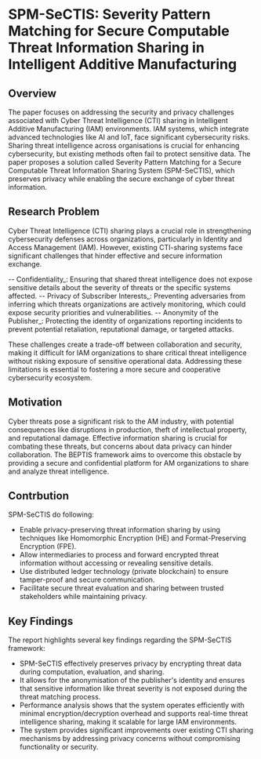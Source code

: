 # SPM-SeCTIS: Severity Pattern Matching for Secure Computable Threat Information Sharing in Intelligent Additive Manufacturing

## Overview

The paper focuses on addressing the security and privacy challenges associated with Cyber Threat Intelligence (CTI) sharing in Intelligent Additive Manufacturing (IAM) environments. IAM systems, which integrate advanced technologies like AI and IoT, face significant cybersecurity risks. Sharing threat intelligence across organisations is crucial for enhancing cybersecurity, but existing methods often fail to protect sensitive data. The paper proposes a solution called Severity Pattern Matching for a Secure Computable Threat Information Sharing System (SPM-SeCTIS), which preserves privacy while enabling the secure exchange of cyber threat information.

## Research Problem

Cyber Threat Intelligence (CTI) sharing plays a crucial role in strengthening cybersecurity defenses across organizations, particularly in Identity and Access Management (IAM). However, existing CTI-sharing systems face significant challenges that hinder effective and secure information exchange.

 -- Confidentiality_: Ensuring that shared threat intelligence does not expose sensitive details about the severity of threats or the specific systems affected.
 -- Privacy of Subscriber Interests_: Preventing adversaries from inferring which threats organizations are actively monitoring, which could expose security priorities and vulnerabilities.
 -- Anonymity of the Publisher_: Protecting the identity of organizations reporting incidents to prevent potential retaliation, reputational damage, or targeted attacks.

These challenges create a trade-off between collaboration and security, making it difficult for IAM organizations to share critical threat intelligence without risking exposure of sensitive operational data. Addressing these limitations is essential to fostering a more secure and cooperative cybersecurity ecosystem.


## Motivation

Cyber threats pose a significant risk to the AM industry, with potential consequences like disruptions in production, theft of intellectual property, and reputational damage. Effective information sharing is crucial for combating these threats, but concerns about data privacy can hinder collaboration. The BEPTIS framework aims to overcome this obstacle by providing a secure and confidential platform for AM organizations to share and analyze threat intelligence.

## Contrbution
SPM-SeCTIS do following:

- Enable privacy-preserving threat information sharing by using techniques like Homomorphic Encryption (HE) and Format-Preserving Encryption (FPE).
- Allow intermediaries to process and forward encrypted threat information without accessing or revealing sensitive details.
- Use distributed ledger technology (private blockchain) to ensure tamper-proof and secure communication.
- Facilitate secure threat evaluation and sharing between trusted stakeholders while maintaining privacy.


## Key Findings

The report highlights several key findings regarding the SPM-SeCTIS framework:

- SPM-SeCTIS effectively preserves privacy by encrypting threat data during computation, evaluation, and sharing.
- It allows for the anonymisation of the publisher's identity and ensures that sensitive information like threat severity is not exposed during the threat matching process.
- Performance analysis shows that the system operates efficiently with minimal encryption/decryption overhead and supports real-time threat intelligence sharing, making it scalable for large IAM environments.
- The system provides significant improvements over existing CTI sharing mechanisms by addressing privacy concerns without compromising functionality or security.


